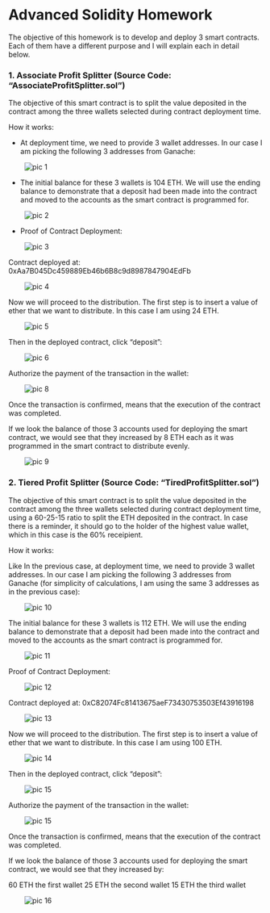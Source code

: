 # Advanced Solidity Homework

The objective of this homework is to develop and deploy 3 smart contracts. Each of them have a different purpose and I will explain each in detail below.

### 1.	Associate Profit Splitter (Source Code: “AssociateProfitSplitter.sol”)
The objective of this smart contract is to split the value deposited in the contract among the three wallets selected during contract deployment time.

How it works:
- At deployment time, we need to provide 3 wallet addresses. In our case I am picking the following 3 addresses from Ganache:

&nbsp;&nbsp;&nbsp;&nbsp;&nbsp;&nbsp;&nbsp;&nbsp;![pic 1](https://github.com/mrasumof/AdvancedSolidity/blob/main/Images/Picture1.gif?raw=true)


- The initial balance for these 3 wallets is 104 ETH. We will use the ending balance to demonstrate that a deposit had been made into the contract and moved to the accounts as the smart contract is programmed for.

&nbsp;&nbsp;&nbsp;&nbsp;&nbsp;&nbsp;&nbsp;&nbsp;![pic 2](https://github.com/mrasumof/AdvancedSolidity/blob/main/Images/Picture2.gif?raw=true)


- Proof of Contract Deployment:

&nbsp;&nbsp;&nbsp;&nbsp;&nbsp;&nbsp;&nbsp;&nbsp;![pic 3](https://github.com/mrasumof/AdvancedSolidity/blob/main/Images/Picture3.gif?raw=true)


Contract deployed at: 0xAa7B045Dc459889Eb46b6B8c9d8987847904EdFb

&nbsp;&nbsp;&nbsp;&nbsp;&nbsp;&nbsp;&nbsp;&nbsp;![pic 4](https://github.com/mrasumof/AdvancedSolidity/blob/main/Images/Picture4.gif?raw=true)


Now we will proceed to the distribution. The first step is to insert a value of ether that we want to distribute. In this case I am using 24 ETH.

&nbsp;&nbsp;&nbsp;&nbsp;&nbsp;&nbsp;&nbsp;&nbsp;![pic 5](https://github.com/mrasumof/AdvancedSolidity/blob/main/Images/Picture5.gif?raw=true)


Then in the deployed contract, click “deposit”:

&nbsp;&nbsp;&nbsp;&nbsp;&nbsp;&nbsp;&nbsp;&nbsp;![pic 6](https://github.com/mrasumof/AdvancedSolidity/blob/main/Images/Picture6.gif?raw=true)

Authorize the payment of the transaction in the wallet:

&nbsp;&nbsp;&nbsp;&nbsp;&nbsp;&nbsp;&nbsp;&nbsp;![pic 8](https://github.com/mrasumof/AdvancedSolidity/blob/main/Images/Picture8.gif?raw=true)


Once the transaction is confirmed, means that the execution of the contract was completed.

If we look the balance of those 3 accounts used for deploying the smart contract, we would see that they increased by 8 ETH each as it was programmed in the smart contract to distribute evenly.

&nbsp;&nbsp;&nbsp;&nbsp;&nbsp;&nbsp;&nbsp;&nbsp;![pic 9](https://github.com/mrasumof/AdvancedSolidity/blob/main/Images/Picture9.gif?raw=true)


### 2.	Tiered Profit Splitter (Source Code: “TiredProfitSplitter.sol”)

The objective of this smart contract is to split the value deposited in the contract among the three wallets selected during contract deployment time, using a 60-25-15 ratio to split the ETH deposited in the contract. In case there is a reminder, it should go to the holder of the highest value wallet, which in this case is the 60% receipient.

How it works:

Like In the previous case, at deployment time, we need to provide 3 wallet addresses. In our case I am picking the following 3 addresses from Ganache (for simplicity of calculations, I am using the same 3 addresses as in the previous case):

&nbsp;&nbsp;&nbsp;&nbsp;&nbsp;&nbsp;&nbsp;&nbsp;![pic 10](https://github.com/mrasumof/AdvancedSolidity/blob/main/Images/Picture10.gif?raw=true)


The initial balance for these 3 wallets is 112 ETH. We will use the ending balance to demonstrate that a deposit had been made into the contract and moved to the accounts as the smart contract is programmed for.

&nbsp;&nbsp;&nbsp;&nbsp;&nbsp;&nbsp;&nbsp;&nbsp;![pic 11](https://github.com/mrasumof/AdvancedSolidity/blob/main/Images/Picture11.gif?raw=true)


Proof of Contract Deployment:

&nbsp;&nbsp;&nbsp;&nbsp;&nbsp;&nbsp;&nbsp;&nbsp;![pic 12](https://github.com/mrasumof/AdvancedSolidity/blob/main/Images/Picture12.gif?raw=true)


Contract deployed at: 0xC82074Fc81413675aeF73430753503Ef43916198

&nbsp;&nbsp;&nbsp;&nbsp;&nbsp;&nbsp;&nbsp;&nbsp;![pic 13](https://github.com/mrasumof/AdvancedSolidity/blob/main/Images/Picture13.gif?raw=true)



Now we will proceed to the distribution. The first step is to insert a value of ether that we want to distribute. In this case I am using 100 ETH.

&nbsp;&nbsp;&nbsp;&nbsp;&nbsp;&nbsp;&nbsp;&nbsp;![pic 14](https://github.com/mrasumof/AdvancedSolidity/blob/main/Images/Picture14.gif?raw=true)


Then in the deployed contract, click “deposit”:

&nbsp;&nbsp;&nbsp;&nbsp;&nbsp;&nbsp;&nbsp;&nbsp;![pic 15](https://github.com/mrasumof/AdvancedSolidity/blob/main/Images/Picture15.gif?raw=true)


Authorize the payment of the transaction in the wallet:

&nbsp;&nbsp;&nbsp;&nbsp;&nbsp;&nbsp;&nbsp;&nbsp;![pic 15](https://github.com/mrasumof/AdvancedSolidity/blob/main/Images/Picture15.gif?raw=true)


Once the transaction is confirmed, means that the execution of the contract was completed.

If we look the balance of those 3 accounts used for deploying the smart contract, we would see that they increased by:

60 ETH the first wallet
25 ETH the second wallet
15 ETH the third wallet

&nbsp;&nbsp;&nbsp;&nbsp;&nbsp;&nbsp;&nbsp;&nbsp;![pic 16](https://github.com/mrasumof/AdvancedSolidity/blob/main/Images/Picture16.gif?raw=true)


